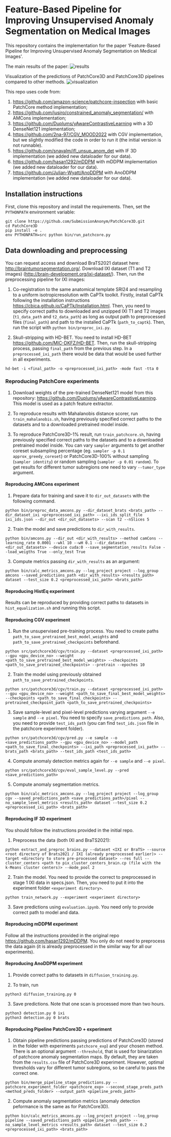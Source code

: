 # Feature-Based Pipeline for Improving Unsupervised Anomaly Segmentation on Medical Images

This repository contains the implementation for the paper 'Feature-Based Pipeline for Improving Unsupervised Anomaly Segmentation on Medical Images'. 

The main results of the paper:
![results](images/table.png)

Visualization of the predictions of PatchCore3D and PatchCore3D pipelines compared to other methods.
![visualization](images/vis.png)

This repo uses code from: 
1. <https://github.com/amazon-science/patchcore-inspection> with basic PatchCore method implementation;
2. <https://github.com/jusiro/constrained_anomaly_segmentation/> with AMCons implementation;
3. <https://github.com/Duplums/yAwareContrastiveLearning> with a 3D DenseNet121 implementation;
4. <https://github.com/2na-97/CGV_MOOD2022> with CGV implementation, but we slightly modified the code in order to run it (the initial version is not runnable).
5. <https://github.com/snavalm/ifl_unsup_anom_det> with IF 3D implementation (we added new dataloader for our data).
6. <https://github.com/hasan1292/mDDPM> with mDDPM implementation (we added new dataloader for our data).
7. <https://github.com/Julian-Wyatt/AnoDDPM> with AnoDDPM implementation (we added new dataloader for our data).

## Installation instructions
First, clone this repository and install the requirements. Then, set the `PYTHONPATH` environment variable:
```shell
git clone https://github.com/SubmissionAnonym/PatchCore3D.git
cd PatchCore3D
pip install -e .
env PYTHONPATH=src python bin/run_patchcore.py
```

## Data downloading and preprocessing
You can request access and download BraTS2021 dataset here: <http://braintumorsegmentation.org/>. 
Download IXI dataset (T1 and T2 images) (<http://brain-development.org/ixi-dataset/>). Then, run the preprocessing pipeline for IXI images:

1. Co-registration to the same anatomical template SRI24 and resampling to a uniform isotropicresolution with CaPTk toolkit. Firstly, install CaPTk following the installation instructions <https://cbica.github.io/CaPTk/Installation.html>. Then, you need to specify correct paths to downloaded and unzipped IXI T1 and T2 images (`t1_data_path` and `t2_data_path`) as long as output path to preprocessed files (`final_path`) and path to the installed CaPTk (`path_to_captk`). Then, run the script with 
`python bin/preproc_ixi.py`.

2. Skull-stripping with HD-BET. You need to install HD-BET <https://github.com/MIC-DKFZ/HD-BET>. Then, run the skull-stripping process, passing `final_path` from the previous step. In a `preprocessed_ixi_path` there would be data that would be used further in all experiments.
```shell
hd-bet -i <final_path> -o <preprocessed_ixi_path> -mode fast -tta 0
```

### Reproducing PatchCore experiments

1. Download weights of the pre-trained DenseNet121 model from this repository: <https://github.com/Duplums/yAwareContrastiveLearning>. This model is used as a patch feature extractor.

2. To reproduce results with Mahalanobis distance scorer, run `train_mahalanobis.sh`, having previously specified correct paths to the datasets and to a downloaded pretrained model inside.

3. To reproduce PatchCore3D-1% result, run `train_patchcore.sh`, having previously specified correct paths to the datasets and to a downloaded pretrained model inside. You can vary `sampler` arguments to get another coreset subsampling percentage (eg. `sampler -p 0.1 approx_greedy_coreset`) or PatchCore3D-100% without sampling (`sampler identity`) or random sampling (`sampler -p 0.01 random`). To get results for different tumor subregions one need to vary `--tumor_type` argument.

#### Reproducing AMCons experiment

1. Prepare data for training and save it to `dir_out_datasets` with the following command.
```shell
python bin/preproc_data_amcons.py --dir_dataset_brats <brats_path> --dir_dataset_ixi <preprocessed_ixi_path> --ixi_ids_split_file ixi_ids.json --dir_out <dir_out_datasets> --scan t2 --nSlices 5
```
2. Train the model and save predictions to `dir_with_results`.
```shell
python bin/amcons.py --dir_out <dir_with_results> --method camCons --learning_rate 0.0001 --wkl 10 --wH 0.1 --dir_datasets <dir_out_datasets> --device cuda:0 --save_segmentation_results False --load_weigths True --only_test True
```
3. Compute metrics passing `dir_with_results` as an argument:
```shell
python bin/calc_metrics_amcons.py --log_project project --log_group amcons --saved_predictions_path <dir_with_results> <results_path> dataset --test_size 0.2 <preprocessed_ixi_path> <brats_path>
```

#### Reproducing HistEq experiment
Results can be reproduced by providing correct paths to datasets in `hist_equalization.sh` and running this script.

#### Reproducing CGV experiment

1. Run the unsupervised pre-training process. You need to create paths `path_to_save_pretrained_best_model_weights` and `path_to_save_pretrained_checkpoints` beforehand.
```shell
python src/patchcore3d/cgv/train.py --dataset <preprocessed_ixi_path> --gpu <gpu_device_no> --weight <path_to_save_pretrained_best_model_weights> --checkpoints <path_to_save_pretrained_checkpoints> --pretrain --epoches 10
```
2. Train the model using previously obtained `path_to_save_pretrained_checkpoints`.
```shell
python src/patchcore3d/cgv/train.py --dataset <preprocessed_ixi_path> --gpu <gpu_device_no> --weight <path_to_save_final_best_model_weights> --checkpoints <path_to_save_final_checkpoints> --pretrained_checkpoint_path <path_to_save_pretrained_checkpoints>
```
3. Save sample-level and pixel-level predictions varying argument `--e sample` and `--e pixel`. You need to specify `save_predictions_path`. Also, you need to provide `test_ids_path` (you can find `test_ids.json` file in the patchcore experiment folder).
```shell
python src/patchcore3d/cgv/pred.py --e sample --o <save_predictions_path> --gpu <gpu_device_no> --model_path <path_to_save_final_checkpoints> --ixi_path <preprocessed_ixi_path> --brats_path <brats_path> --test_ids_path <test_ids_path>
```

4. Compute anomaly detection metrics again for `--e sample` and `--e pixel`.
```shell
python src/patchcore3d/cgv/eval_sample_level.py --pred <save_predictions_path>
```

5. Compute anomaly segmentation metrics.
```shell
python bin/calc_metrics_amcons.py --log_project project --log_group cgv --saved_predictions_path <save_predictions_path>/pixel --no_sample_level_metrics <results_path> dataset --test_size 0.2 <preprocessed_ixi_path> <brats_path>
```

#### Reproducing IF 3D experiment
You should follow the instructions provided in the initial repo.

1. Preprocess the data (both IXI and BraTS2021):
```shell
python extract_and_preproc_brains.py --dataset <IXI or BraTS> --source <root directory of Brats2021 / IXI (already preprocessed earlier)> --target <directory to store pre-processed dataset> --res full --cluster_centers <path to pix_cluster_centers_brain.cp (file with the k-Means cluster centers)> --mode_pool 2
```

2. Train the model. You need to provide the correct to preprocessed in stage 1 IXI data in specs.json. Then, you need to put it into the experiment folder `<experiment directory>`.
```shell
python train_network.py --experiment <experiment directory>
```

3. Save predictions using `evaluation.ipynb`. You need only to provide correct path to model and data.

#### Reproducing mDDPM experiment

Follow all the instructions provided in the original repo <https://github.com/hasan1292/mDDPM>. You only do not need to preprocess the data again (it is already preprocessed in the similar way for all our experiments).

#### Reproducing AnoDDPM experiment
1. Provide correct paths to datasets in `diffusion_training.py`.

2. To train, run 
```shell
python3 diffusion_training.py 0
```

3. Save predictions. Note that one scan is processed more than two hours.
```shell
python3 detection.py 0 ixi
python3 detection.py 0 brats
```

#### Reproducing Pipeline PatchCore3D + <METHOD> experiment

1. Obtain pipeline predictions passing predictions of PatchCore3D (stored in the folder with experiments `patchcore_exp`) and your chosen method. There is an optional argument `--threshold`, that is used for binarization of patchcore anomaly segmentation maps. By default, they are taken from the `results.csv` file of PatchCore3D experiment. However, optimal thresholds vary for different tumor subregions, so be careful to pass the correct one.
```shell
python bin/merge_pipeline_stage_predictions.py --patchcore_experiment_folder <patchcore_exp> --second_stage_preds_path <method_preds_folder> --output_path <pipeline_preds_path>
```
2. Compute anomaly segmentation metrics (anomaly detection peformance is the same as for PatchCore3D).
```shell
python bin/calc_metrics_amcons.py --log_project project --log_group pipeline --saved_predictions_path <pipeline_preds_path> --no_sample_level_metrics <results_path> dataset --test_size 0.2 <preprocessed_ixi_path> <brats_path>
```